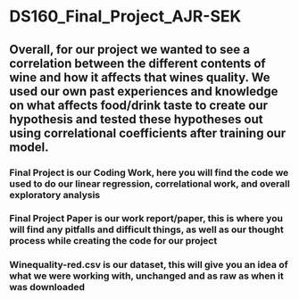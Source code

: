 # DS160_Final_Project_AJR-SEK
## Overall, for our project we wanted to see a correlation between the different contents of wine and how it affects that wines quality. We used our own past experiences and knowledge on what affects food/drink taste to create our hypothesis and tested these hypotheses out using correlational coefficients after training our model.
### Final Project is our Coding Work, here you will find the code we used to do our linear regression, correlational work, and overall exploratory analysis
### Final Project Paper is our work report/paper, this is where you will find any pitfalls and difficult things, as well as our thought process while creating the code for our project
### Winequality-red.csv is our dataset, this will give you an idea of what we were working with, unchanged and as raw as when it was downloaded
